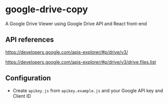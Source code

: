 # google-drive-copy

A Google Drive Viewer using Google Drive API and React front-end

## API references

https://developers.google.com/apis-explorer/#p/drive/v3/

https://developers.google.com/apis-explorer/#p/drive/v3/drive.files.list


## Configuration

* Create `apikey.js` from `apikey.example.js` and your Google API key and Client ID
